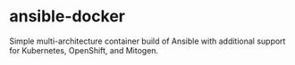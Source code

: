 # ansible-docker

Simple multi-architecture container build of Ansible with additional support
for Kubernetes, OpenShift, and Mitogen.
